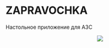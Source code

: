# ZAPRAVOCHKA
Настольное приложение для АЗС
<p align="center">
  <img src="https://mir-s3-cdn-cf.behance.net/project_modules/max_1200/3d370e87014485.5dab1f161cd7e.gif" />
</p>
